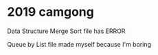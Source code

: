 # 2019 camgong
Data Structure
Merge Sort file has ERROR

Queue by List file made myself because I'm boring
